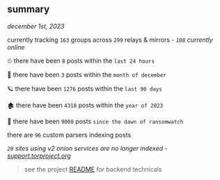 
## summary
_december 1st, 2023_

currently tracking `163` groups across `299` relays & mirrors - _`108` currently online_

⏲ there have been `8` posts within the `last 24 hours`

🦈 there have been `3` posts within the `month of december`

🪐 there have been `1276` posts within the `last 90 days`

🏚 there have been `4318` posts within the `year of 2023`

🦕 there have been `9008` posts `since the dawn of ransomwatch`

there are `96` custom parsers indexing posts

_`20` sites using v2 onion services are no longer indexed - [support.torproject.org](https://support.torproject.org/onionservices/v2-deprecation/)_

> see the project [README](https://github.com/joshhighet/ransomwatch#ransomwatch--) for backend technicals
